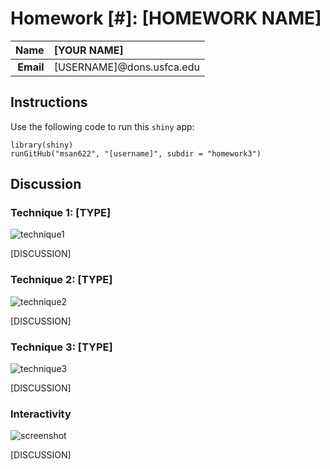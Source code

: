 Homework [#]: [HOMEWORK NAME]
==============================

| **Name**  | [YOUR NAME]  |
|----------:|:-------------|
| **Email** | [USERNAME]@dons.usfca.edu |

## Instructions ##

Use the following code to run this `shiny` app:

```
library(shiny)
runGitHub("msan622", "[username]", subdir = "homework3")
```

## Discussion ##

### Technique 1: [TYPE] ###

![technique1](technique1.png)

[DISCUSSION]

### Technique 2: [TYPE] ###

![technique2](technique2.png)

[DISCUSSION]

### Technique 3: [TYPE] ###

![technique3](technique3.png)

[DISCUSSION]

### Interactivity ###

![screenshot](screenshot.png)

[DISCUSSION]


